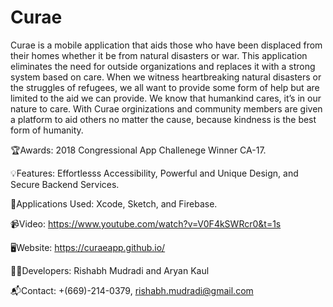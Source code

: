 # Curae
Curae is a mobile application that aids those who have been displaced from their homes whether it be from natural disasters or war. This application eliminates the need for outside organizations and replaces it with a strong system based on care. When we witness heartbreaking natural disasters or the struggles of refugees, we all want to provide some form of help but are limited to the aid we can provide. We know that humankind cares, it’s in our nature to care. With Curae orginizations and community members are given a platform to aid others no matter the cause, because kindness is the best form of humanity. 

🏆Awards:
2018 Congressional App Challenege Winner CA-17.

💡Features: Effortlesss Accessibility, Powerful and Unique Design, and Secure Backend Services.

📁Applications Used: Xcode, Sketch, and Firebase.

📹Video:
https://www.youtube.com/watch?v=V0F4kSWRcr0&t=1s

🖥️Website:
https://curaeapp.github.io/ 

👨‍💻Developers:
Rishabh Mudradi and Aryan Kaul

📬Contact:
+(669)-214-0379, rishabh.mudradi@gmail.com
